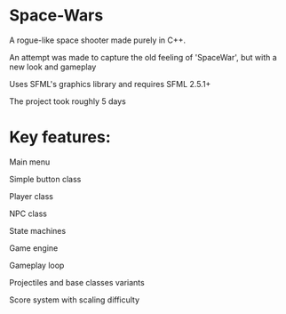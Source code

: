 # Space-Wars
A rogue-like space shooter made purely in C++. 

An attempt was made to capture the old feeling of 'SpaceWar', but with a new look and gameplay

Uses SFML's graphics library and requires SFML 2.5.1+

The project took roughly 5 days

# Key features:

Main menu

Simple button class

Player class

NPC class

State machines

Game engine

Gameplay loop

Projectiles and base classes variants

Score system with scaling difficulty
